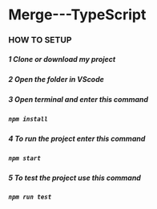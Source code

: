 # Merge---TypeScript

### HOW TO SETUP

<h5>1 Clone or download my project<h5/>
<h5>2 Open the folder in VScode<h5/>
<h5>3 Open terminal and enter this command<h5/>

```
npm install
```
  
<h5>4 To run the project enter this command<h5/>
  
```
npm start
```
  
<h5>5 To test the project use this command<h5/>

```
npm run test
```

